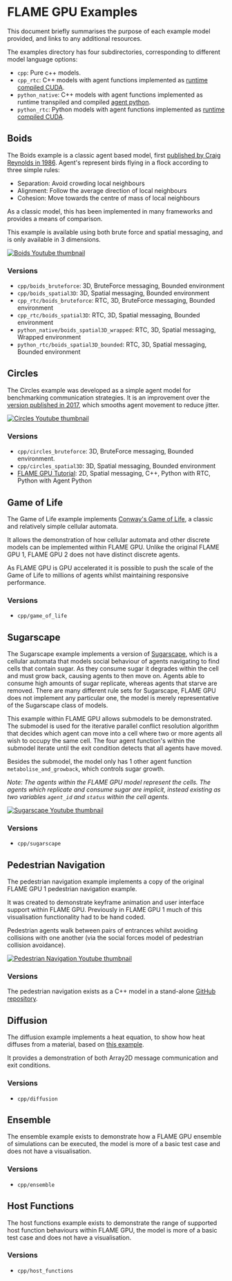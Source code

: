 # FLAME GPU Examples

This document briefly summarises the purpose of each example model provided, and links to any additional resources.

The examples directory has four subdirectories, corresponding to different model language options:

* `cpp`: Pure c++ models.
* `cpp_rtc`: C++ models with agent functions implemented as [runtime compiled CUDA](https://docs.flamegpu.com/guide/agent-functions/defining-agent-functions.html#c-and-python-runtime-compiled-agent-functions).
* `python_native`: C++ models with agent functions implemented as runtime transpiled and compiled [agent python](https://docs.flamegpu.com/guide/agent-functions/defining-agent-functions.html#flame-gpu-python-agent-functions).
* `python_rtc`: Python models with agent functions implemented as [runtime compiled CUDA](https://docs.flamegpu.com/guide/agent-functions/defining-agent-functions.html#c-and-python-runtime-compiled-agent-functions).


## Boids

The Boids example is a classic agent based model, first [published by Craig Reynolds in 1986](https://en.wikipedia.org/wiki/Boids). Agent's represent birds flying in a flock according to three simple rules:

* Separation: Avoid crowding local neighbours
* Alignment: Follow the average direction of local neighbours
* Cohesion: Move towards the centre of mass of local neighbours

As a classic model, this has been implemented in many frameworks and provides a means of comparison.

This example is available using both brute force and spatial messaging, and is only available in 3 dimensions.


[![Boids Youtube thumbnail](https://img.youtube.com/vi/eE646_6NfqQ/maxresdefault.jpg)](https://www.youtube.com/watch?v=eE646_6NfqQ)

### Versions

* `cpp/boids_bruteforce`: 3D, BruteForce messaging, Bounded environment
* `cpp/boids_spatial3D`: 3D, Spatial messaging, Bounded environment
* `cpp_rtc/boids_bruteforce`: RTC, 3D, BruteForce messaging, Bounded environment
* `cpp_rtc/boids_spatial3D`: RTC, 3D, Spatial messaging, Bounded environment
* `python_native/boids_spatial3D_wrapped`: RTC, 3D, Spatial messaging, Wrapped environment
* `python_rtc/boids_spatial3D_bounded`: RTC, 3D, Spatial messaging, Bounded environment

## Circles

The Circles example was developed as a simple agent model for benchmarking communication strategies. It is an improvement over the [version published in 2017](https://link.springer.com/chapter/10.1007/978-3-319-58943-5_25), which smooths agent movement to reduce jitter.

[![Circles Youtube thumbnail](https://img.youtube.com/vi/ZedroqmOaHU/maxresdefault.jpg)](https://www.youtube.com/watch?v=ZedroqmOaHU)

### Versions

* `cpp/circles_bruteforce`: 3D, BruteForce messaging, Bounded environment.
* `cpp/circles_spatial3D`: 3D, Spatial messaging, Bounded environment
*  [FLAME GPU Tutorial](https://docs.flamegpu.com/tutorial/index.html#complete-tutorial-code): 2D, Spatial messaging, C++, Python with RTC, Python with Agent Python

## Game of Life

The Game of Life example implements [Conway's Game of Life](https://en.wikipedia.org/wiki/Conway%27s_Game_of_Life), a classic and relatively simple cellular automata.

It allows the demonstration of how cellular automata and other discrete models can be implemented within FLAME GPU. Unlike the original FLAME GPU 1, FLAME GPU 2 does not have distinct discrete agents.

As FLAME GPU is GPU accelerated it is possible to push the scale of the Game of Life to millions of agents whilst maintaining responsive performance.

### Versions

* `cpp/game_of_life`

## Sugarscape

The Sugarscape example implements a version of [Sugarscape](https://en.wikipedia.org/wiki/Conway%27s_Game_of_Life), which is a cellular automata that models social behaviour of agents navigating to find cells that contain sugar. As they consume sugar it degrades within the cell and must grow back, causing agents to then move on. Agents able to consume high amounts of sugar replicate, whereas agents that starve are removed. There are many different rule sets for Sugarscape, FLAME GPU does not implement any particular one, the model is merely representative of the Sugarscape class of models.

This example within FLAME GPU allows submodels to be demonstrated. The submodel is used for the iterative parallel conflict resolution algorithm that decides which agent can move into a cell where two or more agents all wish to occupy the same cell. The four agent function's within the submodel iterate until the exit condition detects that all agents have moved.

Besides the submodel, the model only has 1 other agent function `metabolise_and_growback`, which controls sugar growth.

*Note: The agents within the FLAME GPU model represent the cells. The agents which replicate and consume sugar are implicit, instead existing as two variables `agent_id` and `status` within the cell agents.*

[![Sugarscape Youtube thumbnail](https://img.youtube.com/vi/tSLV19AWfwg/maxresdefault.jpg)](https://www.youtube.com/watch?v=tSLV19AWfwg)

### Versions

* `cpp/sugarscape`

## Pedestrian Navigation
The pedestrian navigation example implements a copy of the original FLAME GPU 1 pedestrian navigation example.

It was created to demonstrate keyframe animation and user interface support within FLAME GPU. Previously in FLAME GPU 1 much of this visualisation functionality had to be hand coded.

Pedestrian agents walk between pairs of entrances whilst avoiding collisions with one another (via the social forces model of pedestrian collision avoidance).

[![Pedestrian Navigation Youtube thumbnail](https://img.youtube.com/vi/9jPfBs81XmE/maxresdefault.jpg)](https://www.youtube.com/watch?v=9jPfBs81XmE)

### Versions

The pedestrian navigation exists as a C++ model in a stand-alone [GitHub repository](https://github.com/FLAMEGPU/FLAMEGPU2-pedestrian_navigation-example).

## Diffusion

The diffusion example implements a heat equation, to show how heat diffuses from a material, based on [this example](https://enccs.github.io/OpenACC-CUDA-beginners/2.02_cuda-heat-equation/).

It provides a demonstration of both Array2D message communication and exit conditions.

### Versions

* `cpp/diffusion`

## Ensemble

The ensemble example exists to demonstrate how a FLAME GPU ensemble of simulations can be executed, the model is more of a basic test case and does not have a visualisation.

### Versions

* `cpp/ensemble`

## Host Functions

The host functions example exists to demonstrate the range of supported host function behaviours within FLAME GPU, the model is more of a basic test case and does not have a visualisation.

### Versions

* `cpp/host_functions`
